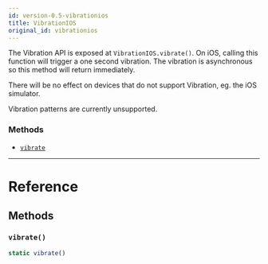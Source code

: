 ```yaml
---
id: version-0.5-vibrationios
title: VibrationIOS
original_id: vibrationios
---
```


The Vibration API is exposed at `VibrationIOS.vibrate()`. On iOS, calling this function will trigger a one second vibration. The vibration is asynchronous so this method will return immediately.

There will be no effect on devices that do not support Vibration, eg. the iOS simulator.

Vibration patterns are currently unsupported.

### Methods

* [`vibrate`](vibrationios.md#vibrate)

---

# Reference

## Methods

### `vibrate()`

```javascript
static vibrate()
```
